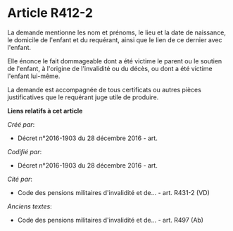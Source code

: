 # Article R412-2

La demande mentionne les nom et prénoms, le lieu et la date de naissance, le domicile de l'enfant et du requérant, ainsi que
le lien de ce dernier avec l'enfant.

Elle énonce le fait dommageable dont a été victime le parent ou le soutien de l'enfant, à l'origine de l'invalidité ou du
décès, ou dont a été victime l'enfant lui-même.

La demande est accompagnée de tous certificats ou autres pièces justificatives que le requérant juge utile de produire.

**Liens relatifs à cet article**

_Créé par_:

  - Décret n°2016-1903 du 28 décembre 2016 - art.

_Codifié par_:

  - Décret n°2016-1903 du 28 décembre 2016 - art.

_Cité par_:

  - Code des pensions militaires d'invalidité et de... - art. R431-2 (VD)

_Anciens textes_:

  - Code des pensions militaires d'invalidité et de... - art. R497 (Ab)
